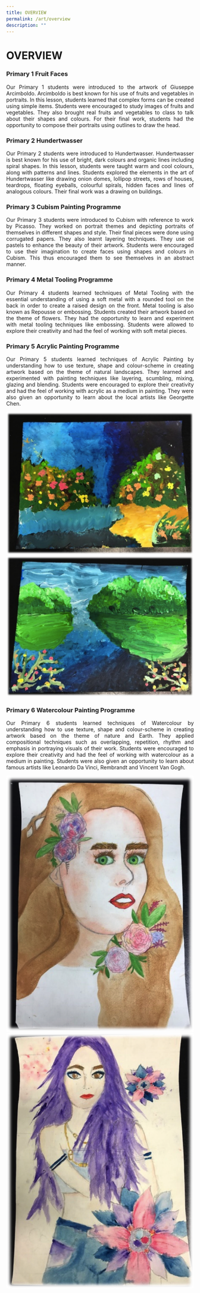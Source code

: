 ```yaml
---
title: OVERVIEW
permalink: /art/overview
description: ""
---
```

# OVERVIEW

### Primary 1 Fruit Faces

<p style="text-align: justify;">Our Primary 1 students were introduced to the artwork of Giuseppe Arcimboldo. Arcimboldo is best known for his use of fruits and vegetables in portraits. In this lesson, students learned that complex forms can be created using simple items. Students were encouraged to study images of fruits and vegetables. They also brought real fruits and vegetables to class to talk about their shapes and colours. For their final work, students had the opportunity to compose their portraits using outlines to draw the head.</p>

### Primary 2 Hundertwasser

<p style="text-align: justify;">Our Primary 2 students were introduced to Hundertwasser. Hundertwasser is best known for his use of bright, dark colours and organic lines including spiral shapes. In this lesson, students were taught warm and cool colours, along with patterns and lines. Students explored the elements in the art of Hundertwasser like drawing onion domes, lollipop streets, rows of houses, teardrops, floating eyeballs, colourful spirals, hidden faces and lines of analogous colours. Their final work was a drawing on buildings.</p>

###  Primary 3 Cubism Painting Programme
  
<p style="text-align: justify;">Our Primary 3 students were introduced to Cubism with reference to work by Picasso. They worked on portrait themes and depicting portraits of themselves in different shapes and style. Their final pieces were done using corrugated papers. They also learnt layering techniques. They use oil pastels to enhance the beauty of their artwork. Students were encouraged to use their imagination to create faces using shapes and colours in Cubism. This thus encouraged them to see themselves in an abstract manner.</p>

### Primary 4 Metal Tooling Programme
  
<p style="text-align: justify;">Our Primary 4 students learned techniques of Metal Tooling with the essential understanding of using a soft metal with a rounded tool on the back in order to create a raised design on the front. Metal tooling is also known as Repousse or embossing. Students created their artwork based on the theme of flowers. They had the opportunity to learn and experiment with metal tooling techniques like embossing. Students were allowed to explore their creativity and had the feel of working with soft metal pieces.</p>

###  Primary 5 Acrylic Painting Programme  

<p style="text-align: justify;">Our Primary 5 students learned techniques of Acrylic Painting by understanding how to use texture, shape and colour-scheme in creating artwork based on the theme of natural landscapes. They learned and experimented with painting techniques like layering, scumbling, mixing, glazing and blending. Students were encouraged to explore their creativity and had the feel of working with acrylic as a medium in painting. They were also given an opportunity to learn about the local artists like Georgette Chen.</p>

![](/images/JWPS%20LEARNING%20EXPERIENCE/PAM/Art/Primary%205%20Acrylic%20(1).png)
![](/images/JWPS%20LEARNING%20EXPERIENCE/PAM/Art/Primary%205%20Acrylic%20(2).png)

###  Primary 6 Watercolour Painting Programme  

<p style="text-align: justify;">Our Primary 6 students learned techniques of Watercolour by understanding how to use texture, shape and colour-scheme in creating artwork based on the theme of nature and Earth. They applied compositional techniques such as overlapping, repetition, rhythm and emphasis in portraying visuals of their work. Students were encouraged to explore their creativity and had the feel of working with watercolour as a medium in painting. Students were also given an opportunity to learn about famous artists like Leonardo Da Vinci, Rembrandt and Vincent Van Gogh. </p>

![](/images/JWPS%20LEARNING%20EXPERIENCE/PAM/Art/Primary%206%20Watercolour%20(1).png)
![](/images/JWPS%20LEARNING%20EXPERIENCE/PAM/Art/Primary%206%20Watercolour%20(2).png)
